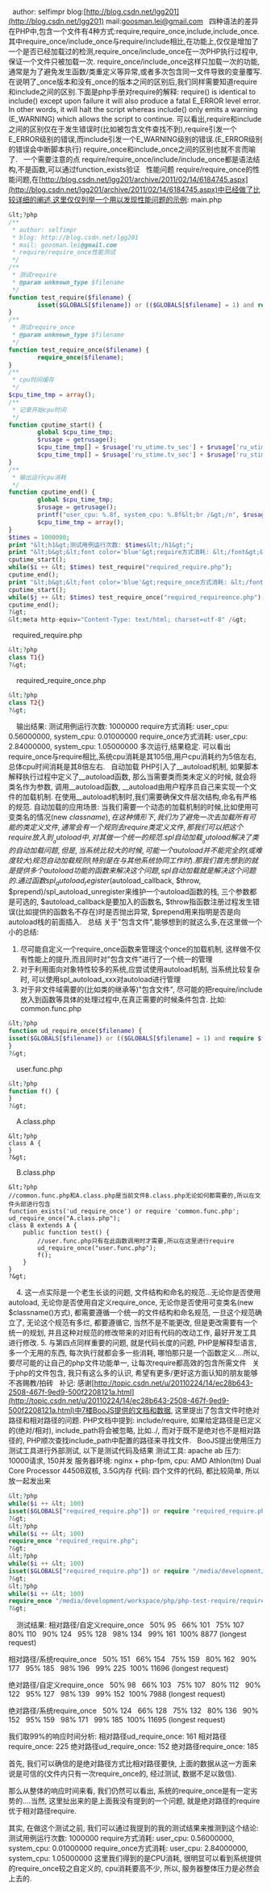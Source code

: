  
author: selfimpr
blog:[http://blog.csdn.net/lgg201](http://blog.csdn.net/lgg201)
mail:[goosman.lei@gmail.com](mailto:goosman.lei@gmail.com)
 
四种语法的差异
在PHP中,包含一个文件有4种方式:require,require_once,include,include_once.其中require_once/include_once与require/include相比,在功能上,仅仅是增加了一个是否已经加载过的检测,require_once/include_once在一次PHP执行过程中,保证一个文件只被加载一次.
require_once/include_once这样只加载一次的功能,通常是为了避免发生函数/类重定义等异常,或者多次包含同一文件导致的变量覆写.
在说明了_once版本和没有_once的版本之间的区别后,我们同样需要知道require和include之间的区别.下面是php手册对require的解释:
require() is identical to include() except upon failure it will also produce a fatal E_ERROR level error. In other words, it will halt the script whereas include() only emits a warning (E_WARNING) which allows the script to continue.
可以看出,require和include之间的区别仅在于发生错误时(比如被包含文件查找不到),require引发一个E_ERROR级别的错误,而include引发一个E_WARNING级别的错误.(E_ERROR级别的错误会中断脚本执行)
require_once和include_once之间的区别也就不言而喻了.
 
一个需要注意的点
require/require_once/include/include_once都是语法结构,不是函数,可以通过function_exists验证
 
性能问题
require/require_once的性能问题,在[http://blog.csdn.net/lgg201/archive/2011/02/14/6184745.aspx](http://blog.csdn.net/lgg201/archive/2011/02/14/6184745.aspx)中已经做了比较详细的阐述,这里仅仅列举一个用以发现性能问题的示例:
main.php

```php
&lt;?php
/**
 * author: selfimpr
 * blog: http://blog.csdn.net/lgg201
 * mail: goosman.lei@gmail.com
 * require/require_once性能测试
 */
/**
 * 测试require
 * @param unknown_type $filename
 */
function test_require($filename) {
        isset($GLOBALS[$filename]) or (($GLOBALS[$filename] = 1) and require $filename);    
}
/**
 * 测试require_once
 * @param unknown_type $filename
 */
function test_require_once($filename) {
        require_once($filename);
}
/**
 * cpu时间缓存
 */
$cpu_time_tmp = array();
/**
 * 记录开始cpu时间
 */
function cputime_start() {
        global $cpu_time_tmp;
        $rusage = getrusage();
        $cpu_time_tmp[] = $rusage['ru_utime.tv_sec'] + $rusage['ru_utime.tv_usec'] / 1000000;
        $cpu_time_tmp[] = $rusage['ru_stime.tv_sec'] + $rusage['ru_stime.tv_usec'] / 1000000;
}
/**
 * 输出运行cpu消耗
 */
function cputime_end() {
        global $cpu_time_tmp;
        $rusage = getrusage();
        printf("user_cpu: %.8f, system_cpu: %.8f&lt;br /&gt;/n", $rusage['ru_utime.tv_sec'] + $rusage['ru_utime.tv_usec'] / 1000000 - $cpu_time_tmp[0], $rusage['ru_stime.tv_sec'] + $rusage['ru_stime.tv_usec'] / 1000000 - $cpu_time_tmp[1]);
        $cpu_time_tmp = array();
}
$times = 1000000;
print "&lt;h1&gt;测试用例运行次数: $times&lt;/h1&gt;";
print "&lt;b&gt;&lt;font color='blue'&gt;require方式消耗: &lt;/font&gt;&lt;/b&gt;";
cputime_start();
while($i ++ &lt; $times) test_require("required_require.php");
cputime_end();
print "&lt;b&gt;&lt;font color='blue'&gt;require_once方式消耗: &lt;/font&gt;&lt;/b&gt;";
cputime_start();
while($j ++ &lt; $times) test_require_once("required_requireonce.php");
cputime_end();
?&gt;
&lt;meta http-equiv="Content-Type: text/html; charset=utf-8" /&gt;
```
 
 
required_require.php

```php
&lt;?php
class T1{}
?&gt;
```
 
 
required_require_once.php

```php
&lt;?php
class T2{}
?&gt;
```
 
 
输出结果:
测试用例运行次数: 1000000
require方式消耗: user_cpu: 0.56000000, system_cpu: 0.01000000
require_once方式消耗: user_cpu: 2.84000000, system_cpu: 1.05000000
多次运行,结果稳定. 可以看出require_once与require相比,系统cpu消耗是其105倍,用户cpu消耗约为5倍左右, 总体cpu时间消耗是其8倍左右.
 
自动加载
PHP引入了__autoload机制, 如果脚本解释执行过程中定义了__autoload函数, 那么当需要类而类未定义的时候, 就会将类名作为参数, 调用__autoload函数, __autoload由用户程序员自己来实现一个文件的加载机制.
在使用__autoload机制时,我们需要确保文件层次结构,命名有严格的规范.
自动加载的应用场景:
当我们需要一个动态的加载机制的时候,比如使用可变类名的情况(new $classname),在这种情形下,我们为了避免一次去加载所有可能的类定义文件,通常会有一个规则去require类定义文件,那我们可以把这个require放入到__autoload中,对其做一个统一的规范.
 
spl自动加载
__autoload解决了类的自动加载问题,但是,当系统比较大的时候,可能一个autoload并不能完全的(或难度较大)规范自动加载规则(特别是在与其他系统协同工作时).那我们首先想到的就是提供多个autoload功能的函数来解决这个问题,spl自动加载就是解决这个问题的.
通过函数spl_autoload_register($autoload_callback, $throw, $prepend)/spl_autoload_unregister来维护一个autoload函数的栈, 三个参数都是可选的, $autoload_callback是要加入的函数名, $throw指函数注册过程发生错误(比如提供的函数名不存在)时是否抛出异常, $prepend用来指明是否是向autoload栈的前面插入.
 
总结
关于"包含文件",能够想到的就这么多,在这里做一个小的总结:
1. 尽可能自定义一个require_once函数来管理这个once的加载机制, 这样做不仅有性能上的提升,而且同时对"包含文件"进行了一个统一的管理
2. 对于利用面向对象特性较多的系统,应尝试使用autoload机制, 当系统比较复杂时, 可以使用spl_autoload_xxx对autoload进行管理
3. 对于非文件域需要的(比如类的继承等)"包含文件", 尽可能的把require/include放入到函数等具体的处理过程中,在真正需要的时候条件包含.
比如:
common.func.php

```php
&lt;?php
function ud_require_once($filename) {
isset($GLOBALS[$filename]) or (($GLOBALS[$filename] = 1) and require $filename);
}
?&gt;
```
 
 
user.func.php

```php
&lt;?php
function f() {
}
?&gt;
```
 
 
A.class.php

```c-sharp
&lt;?php
class A {
}
?&gt;
```
 
 
B.class.php

```c-sharp
&lt;?php
//common.func.php和A.class.php是当前文件B.class.php无论如何都需要的,所以在文件头部进行包含
function_exists('ud_require_once') or require 'common.func.php';
ud_require_once("A.class.php");
class B extends A {
	public function test() {
		//user.func.php只有在此函数调用时才需要,所以在这里进行require
		ud_require_once("user.func.php");
		f();
	}
}
?&gt;
```
 
 
4. 这一点实际是一个老生长谈的问题, 文件结构和命名的规范...无论你是否使用autoload, 无论你是否使用自定义require_once, 无论你是否使用可变类名(new $classname()方式), 都需要遵循一个统一的文件结构和命名规范, 一旦这个规范确立了, 无论这个规范有多烂, 都要遵循它, 当然不是不能更改, 但是更改需要有一个统一的规划, 并且这种对规范的修改带来的对旧有代码的改动工作, 最好开发工具进行修改.
5. 与第四点同样重要的问题, 就是代码长度的问题, PHP是解释型语言, 多一个无用的东西, 每次执行就都会多一些消耗, 哪怕那只是一个函数定义....所以, 要尽可能的让自己的php文件功能单一, 让每次require都高效的包含所需文件
 
关于php的文件包含, 我只有这么多的认识, 希望有更多/更好这方面认知的朋友能够不吝赐教/拍砖
 
补记:
感谢[http://topic.csdn.net/u/20110224/14/ec28b643-2508-467f-9ed9-500f2208121a.html](http://topic.csdn.net/u/20110224/14/ec28b643-2508-467f-9ed9-500f2208121a.html)中7楼BooJS提供的文档和数据, 这里提出了包含文件时绝对路径和相对路径的问题.
PHP文档中提到:
include/require, 如果给定路径是已定义的(绝对/相对), include_path将会被忽略, 比如../, 而对于既不是绝对也不是相对路径的, PHP顺次查找include_path中配置的路径来寻找文件.
 
BooJS提出使用压力测试工具进行外部测试, 以下是测试代码及结果
测试工具: apache ab
压力: 10000请求, 150并发
服务器环境: nginx + php-fpm, cpu: AMD Athlon(tm) Dual Core Processor 4450B双核, 3.5G内存
代码: 四个文件的代码, 都比较简单, 所以放一起发出来

```php
&lt;?php
while($i ++ &lt; 100)
isset($GLOBALS["required_require.php"]) or require "required_require.php";
?&gt;
&lt;?php
while($i ++ &lt; 100)
require_once "required_require.php";
?&gt;
&lt;?php
while($i ++ &lt; 100)
isset($GLOBALS["required_require.php"]) or require "/media/development/workspace/php/php-test-require/required_require.php";
?&gt;
&lt;?php
while($i ++ &lt; 100)
require_once "/media/development/workspace/php/php-test-require/required_require.php";
?&gt;

```
 
 
测试结果:
相对路径/自定义require_once
  50% 95
  66% 101
  75% 107
  80% 110
  90% 124
  95% 128
  98% 134
  99% 161
 100% 8877 (longest request)

相对路径/系统require_once
  50% 151
  66% 154
  75% 159
  80% 162
  90% 177
  95% 185
  98% 196
  99% 225
 100% 11696 (longest request)

绝对路径/自定义require_once
  50% 98
  66% 103
  75% 107
  80% 112
  90% 122
  95% 127
  98% 139
  99% 152
 100% 7988 (longest request)

绝对路径/系统require_once
  50% 124
  66% 128
  75% 132
  80% 136
  90% 152
  95% 159
  98% 171
  99% 185
 100% 11695 (longest request)


我们取99%的响应时间分析:
相对路径ud_require_once: 161
相对路径require_once: 225
绝对路径ud_require_once: 152
绝对路径require_once: 185

首先, 我们可以确信的是绝对路径方式比相对路径要快, 上面的数据从这一方面来说是可信的(文件内只有一次require_once的, 经过测试, 数据不足以致信).

那么从整体的响应时间来看, 我们仍然可以看出, 系统的require_once是有一定劣势的....当然, 这里扯出来的是上面我没有提到的一个问题, 就是绝对路径的require优于相对路径require.

其实, 在做这个测试之前, 我们可以通过我提到的我的测试结果来推测到这个结论:
测试用例运行次数: 1000000
require方式消耗: user_cpu: 0.56000000, system_cpu: 0.01000000
require_once方式消耗: user_cpu: 2.84000000, system_cpu: 1.05000000
这里我们得到的是CPU消耗, 很明显可以看到系统提供的require_once较之自定义的, cpu消耗要高不少, 所以, 服务器整体压力是必然会上去的.
 
 
